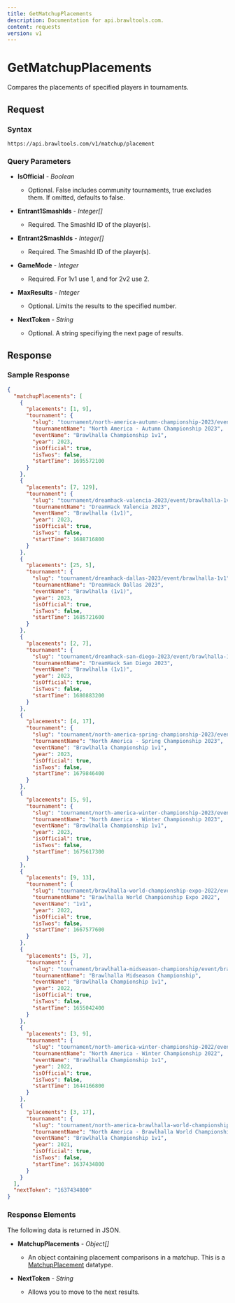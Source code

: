 ```yaml
---
title: GetMatchupPlacements
description: Documentation for api.brawltools.com.
content: requests
version: v1
---
```


# GetMatchupPlacements

Compares the placements of specified players in tournaments.

## Request

### Syntax

`https://api.brawltools.com/v1/matchup/placement`

### Query Parameters

- **IsOfficial** - _Boolean_
  - Optional. False includes community tournaments, true excludes them. If omitted, defaults to false.

- **Entrant1SmashIds** - _Integer[]_
  - Required. The SmashId ID of the player(s).

- **Entrant2SmashIds** - _Integer[]_
  - Required. The SmashId ID of the player(s).

- **GameMode** - _Integer_
  - Required. For 1v1 use 1, and for 2v2 use 2.

- **MaxResults** - _Integer_
  - Optional. Limits the results to the specified number.

- **NextToken** - _String_
  - Optional. A string specifiying the next page of results.

## Response

### Sample Response

```json
{
  "matchupPlacements": [
    {
      "placements": [1, 9],
      "tournament": {
        "slug": "tournament/north-america-autumn-championship-2023/event/brawlhalla-championship-1v1",
        "tournamentName": "North America - Autumn Championship 2023",
        "eventName": "Brawlhalla Championship 1v1",
        "year": 2023,
        "isOfficial": true,
        "isTwos": false,
        "startTime": 1695572100
      }
    },
    {
      "placements": [7, 129],
      "tournament": {
        "slug": "tournament/dreamhack-valencia-2023/event/brawlhalla-1v1",
        "tournamentName": "DreamHack Valencia 2023",
        "eventName": "Brawlhalla (1v1)",
        "year": 2023,
        "isOfficial": true,
        "isTwos": false,
        "startTime": 1688716800
      }
    },
    {
      "placements": [25, 5],
      "tournament": {
        "slug": "tournament/dreamhack-dallas-2023/event/brawlhalla-1v1",
        "tournamentName": "DreamHack Dallas 2023",
        "eventName": "Brawlhalla (1v1)",
        "year": 2023,
        "isOfficial": true,
        "isTwos": false,
        "startTime": 1685721600
      }
    },
    {
      "placements": [2, 7],
      "tournament": {
        "slug": "tournament/dreamhack-san-diego-2023/event/brawlhalla-1v1",
        "tournamentName": "DreamHack San Diego 2023",
        "eventName": "Brawlhalla (1v1)",
        "year": 2023,
        "isOfficial": true,
        "isTwos": false,
        "startTime": 1680883200
      }
    },
    {
      "placements": [4, 17],
      "tournament": {
        "slug": "tournament/north-america-spring-championship-2023/event/brawlhalla-championship-1v1",
        "tournamentName": "North America - Spring Championship 2023",
        "eventName": "Brawlhalla Championship 1v1",
        "year": 2023,
        "isOfficial": true,
        "isTwos": false,
        "startTime": 1679846400
      }
    },
    {
      "placements": [5, 9],
      "tournament": {
        "slug": "tournament/north-america-winter-championship-2023/event/brawlhalla-championship-1v1",
        "tournamentName": "North America - Winter Championship 2023",
        "eventName": "Brawlhalla Championship 1v1",
        "year": 2023,
        "isOfficial": true,
        "isTwos": false,
        "startTime": 1675617300
      }
    },
    {
      "placements": [9, 13],
      "tournament": {
        "slug": "tournament/brawlhalla-world-championship-expo-2022/event/1v1",
        "tournamentName": "Brawlhalla World Championship Expo 2022",
        "eventName": "1v1",
        "year": 2022,
        "isOfficial": true,
        "isTwos": false,
        "startTime": 1667577600
      }
    },
    {
      "placements": [5, 7],
      "tournament": {
        "slug": "tournament/brawlhalla-midseason-championship/event/brawlhalla-championship-1v1",
        "tournamentName": "Brawlhalla Midseason Championship",
        "eventName": "Brawlhalla Championship 1v1",
        "year": 2022,
        "isOfficial": true,
        "isTwos": false,
        "startTime": 1655042400
      }
    },
    {
      "placements": [3, 9],
      "tournament": {
        "slug": "tournament/north-america-winter-championship-2022/event/brawlhalla-championship-1v1",
        "tournamentName": "North America - Winter Championship 2022",
        "eventName": "Brawlhalla Championship 1v1",
        "year": 2022,
        "isOfficial": true,
        "isTwos": false,
        "startTime": 1644166800
      }
    },
    {
      "placements": [3, 17],
      "tournament": {
        "slug": "tournament/north-america-brawlhalla-world-championship-2021/event/brawlhalla-championship-1v1",
        "tournamentName": "North America - Brawlhalla World Championship 2021",
        "eventName": "Brawlhalla Championship 1v1",
        "year": 2021,
        "isOfficial": true,
        "isTwos": false,
        "startTime": 1637434800
      }
    }
  ],
  "nextToken": "1637434800"
}
```

### Response Elements

The following data is returned in JSON.

- **MatchupPlacements** - _Object[]_
  - An object containing placement comparisons in a matchup. This is a <a href="../../datatypes/matchupplacement">MatchupPlacement</a> datatype.

- **NextToken** - _String_
  - Allows you to move to the next results.
